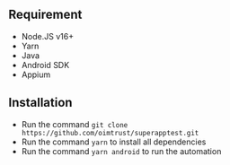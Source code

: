 ## Requirement

* Node.JS v16+
* Yarn
* Java
* Android SDK
* Appium

## Installation
* Run the command `git clone https://github.com/oimtrust/superapptest.git`
* Run the command `yarn` to install all dependencies
* Run the command `yarn android` to run the automation